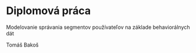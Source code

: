 # Diplomová práca
Modelovanie správania segmentov používateľov na základe behaviorálnych dát

Tomáš Bakoš
